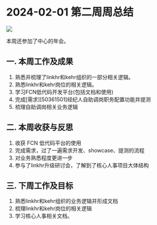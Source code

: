 # 2024-02-01 第二周周总结

![](https://ding-blog.oss-cn-chengdu.aliyuncs.com/images/20694e641959c14f08a9b46dd9f0fac.png)

本周还参加了中心的年会。

## 一. 本周工作及成果

1. 熟悉并梳理了linkhr和kehr组织的一部分相关逻辑。
2. 熟悉linkhr和kehr岗位的相关逻辑。
3. 学习FCN低代码开发平台(包括文档和使用)
4. 完成[需求][50361501]经纪人自助调岗职务配置功能并提测
5. 梳理自助调岗相关业务逻辑

## 二. 本周收获与反思

1. 收获 FCN 低代码平台的使用
2. 完成需求，过了一遍需求开发、showcase、提测的流程
3. 对业务熟悉程度更进一步
4. 参与了linkhr升级研讨会，了解到了核心人事项目大体结构

## 三. 下周工作及目标

1. 熟悉linkhr和kehr组织的业务逻辑并形成文档
2. 梳理linkhr和kehr岗位的相关逻辑
3. 学习核心人事相关文档。